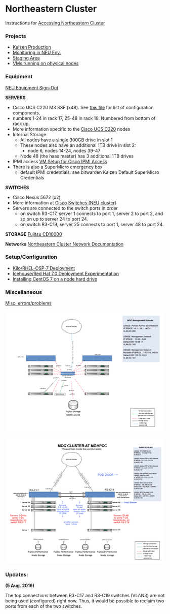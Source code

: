 # Northeastern Cluster
Instructions for [Accessing Northeastern Cluster](clusters/kaizen/Accessing-Northeastern-Cluster.html)

### Projects
* [Kaizen Production](clusters/kaizen/Kaizen-Production.html)
* [Monitoring in NEU Env.](clusters/kaizen/Monitoring-in-NEU-Env..html)
* [Staging Area](clusters/kaizen/Staging-Area.html)
* [VMs running on physical nodes](clusters/kaizen/VMs-running-on-nodes.html)

### Equipment
[NEU Equipment Sign-Out](clusters/kaizen/NEU-Equipment-Sign-Out.html)

  **SERVERS**
  * Cisco UCS C220 M3 SSF (x48). See [this file](_static/pdf/CiscoConfiguration.pdf) for list of configuration components. 
  * numbers 1-24 in rack 17, 25-48 in rack 19.  Numbered from bottom of rack up.
  * More information specific to the [Cisco UCS C220](clusters/Cisco-UCS-C220.html) nodes
  * Internal Storage
    * All nodes have a single 300GB drive in slot 1
    * These nodes also have an additional 1TB drive in slot 2: 
      * node 6, nodes 14-24, nodes 39-47
    * Node 48 (the haas master) has 3 additional 1TB drives 
  * IPMI access [VM Setup for Cisco IPMI Access](clusters/VM-Setup-for-Cisco-IPMI-Access.html)
  * There is also a SuperMicro emergency box
    * default IPMI credentials: see bitwarden Kaizen Default SuperMicro Credentials 

  **SWITCHES**
  * Cisco Nexus 5672 (x2)
  * More information at [Cisco Switches (NEU cluster)](clusters/kaizen/Cisco-Switches-(NEU-cluster).html)
  * Servers are connected to the switch ports in order 
    * on switch R3-C17, server 1 connects to port 1, server 2 to port 2, and so on up to server 24 to port 24.
    * on switch R3-C19, server 25 connects to port 1, server 48 to port 24.

  **STORAGE**
[Fujitsu CD10000](clusters/kaizen/Fujitsu-CD10000.html)

  **Networks**
[Northeastern Cluster Network Documentation](clusters/kaizen/Northeastern-Cluster-Network-Documentation.html)

### Setup/Configuration
* [Kilo/RHEL-OSP-7 Deployment](clusters/kaizen/Kilo-RHEL-OSP-7-Deployment.html)
* [Icehouse/Red Hat 7.0 Deployment Experimentation](clusters/kaizen/Icehouse-Red-Hat-7.0-Deployment-Experimentation.html)
* [Installing CentOS 7 on a node hard drive](clusters/Installing-CentOS-7-on-a-node-hard-drive.html)

### Miscellaneous
[Misc. errors/problems](clusters/kaizen/Misc.-errors-problems.html)

![](_static/img/NUManagementNetworkTopology.png)

![](_static/img/NUclusterNetworkTopology.png)

### Updates:

**(5 Aug. 2016)**

The top connections between R3-C17 and R3-C19 switches (VLAN3) are not being used (configured) right now. Thus, it would be possible to reclaim two ports from each of the two switches.   


